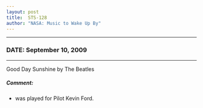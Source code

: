 ```yaml
---
layout: post
title:  STS-128
author: "NASA: Music to Wake Up By"
---
```


----
### DATE: September 10, 2009
----
Good Day Sunshine by The Beatles

##### Comment:
* was played for Pilot Kevin Ford.
